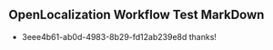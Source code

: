 ## OpenLocalization Workflow Test MarkDown
* 3eee4b61-ab0d-4983-8b29-fd12ab239e8d 
thanks!<!--HONumber=Mar16_HO3-->
